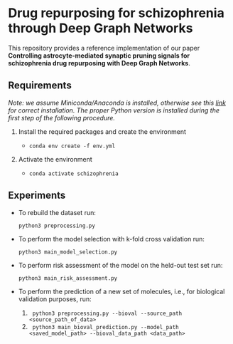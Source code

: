 # Drug repurposing for schizophrenia through Deep Graph Networks
This repository provides a reference implementation of our paper **Controlling astrocyte-mediated synaptic pruning signals for schizophrenia drug repurposing with Deep Graph Networks**.

## Requirements
_Note: we assume Miniconda/Anaconda is installed, otherwise see this [link](https://docs.conda.io/projects/conda/en/latest/user-guide/install/download.html) for correct installation. The proper Python version is installed during the first step of the following procedure._

1. Install the required packages and create the environment
    - ``` conda env create -f env.yml ```

2. Activate the environment
    - ``` conda activate schizophrenia ```

## Experiments
- To rebuild the dataset run:

    ` python3 preprocessing.py `

- To perform the model selection with k-fold cross validation run: 

    ` python3 main_model_selection.py `
 
- To perform risk assessment of the model on the held-out test set run: 

    ` python3 main_risk_assessment.py `

- To perform the prediction of a new set of molecules, i.e., for biological validation purposes, run:

    1) ` python3 preprocessing.py --bioval --source_path <source_path_of_data>`
    2) ` python3 main_bioval_prediction.py --model_path <saved_model_path> --bioval_data_path <data_path>`
